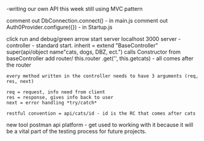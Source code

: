 <!-- NOTE node lecture/BCW create node-server-auth0-->

-writing our own API this week
still using MVC pattern

<!-- NOTE comment out these lines of code -->
comment out DbConnection.connect() - in main.js
comment out Auth0Provider.configure({}) - in Startup.js

<!-- NOTE starting -->

click run and debug/green arrow start server
localhost 3000
server - controller - standard start.
inherit = extend "BaseController"
super(api/object name"cats, dogs, DBZ, ect.") calls Constructor from baseController
add router/ this.router 
    .get('', this.getcats) - all comes after the router

    every method written in the controller needs to have 3 arguments (req, res, next)
<!-- NOTE order matters always req, res, next -->
    req = request, info need from client 
    res = response, gives info back to user 
    next = error handling *try/catch*

    restful convention = api/cats/id - id is the RC that comes after cats

<!-- NOTE must re-spin the server when checking changes/console.log not used -->
new tool postman api platform - get used to working with it because it will be a vital part of the testing process for future projects.



